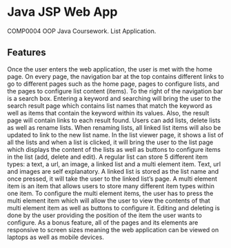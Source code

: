 # Java JSP Web App
COMP0004 OOP Java Coursework. List Application.
## Features
Once the user enters the web application, the user is met with the home page. On every page, the navigation bar at the top contains different links to go to different pages such as the home page, pages to configure lists, and the pages to configure list content (items). To the right of the navigation bar is a search box. Entering a keyword and searching will bring the user to the search result page which contains list names that match the keyword as well as items that contain the keyword within its values. Also, the result page will contain links to each result found. Users can add lists, delete lists as well as rename lists. When renaming lists, all linked list items will also be updated to link to the new list name. In the list viewer page, it shows a list of all the lists and when a list is clicked, it will bring the user to the list page which displays the content of the lists as well as buttons to configure items in the list (add, delete and edit). A regular list can store 5 different item types: a text, a url, an image, a linked list and a multi element item. Text, url and images are self explanatory. A linked list is stored as the list name and once pressed, it will take the user to the linked list’s page. A multi element item is an item that allows users to store many different item types within one item. To configure the multi element items, the user has to press the multi element item which will allow the user to view the contents of that multi element item as well as buttons to configure it. Editing and deleting is done by the user providing the position of the item the user wants to configure. As a bonus feature, all of the pages and its elements are responsive to screen sizes meaning the web application can be viewed on laptops as well as mobile devices.
